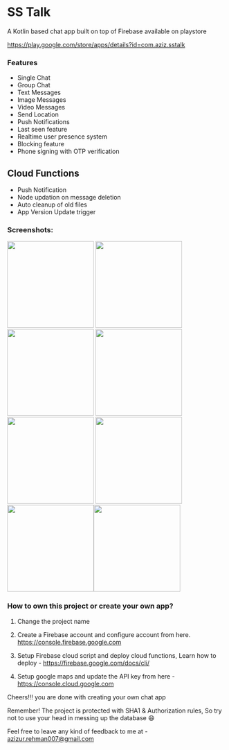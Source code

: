 # SS Talk
A Kotlin based chat app built on top of Firebase available on playstore

https://play.google.com/store/apps/details?id=com.aziz.sstalk



### Features


- Single Chat
-  Group Chat
-  Text Messages
-  Image Messages
-  Video Messages
-  Send Location
-  Push Notifications
-  Last seen feature
-  Realtime user presence system
-  Blocking feature
-  Phone signing with OTP verification

## Cloud Functions
-  Push Notification
-  Node updation on message deletion
-  Auto cleanup of old files
-  App Version Update trigger


### Screenshots:


<img src="https://github.com/azizur-rehman/SSTalk/blob/master/Screenshots/appwrap-template-201903222309470.png" width="200"> <img src="https://github.com/azizur-rehman/SSTalk/blob/master/Screenshots/appwrap-template-201903222309471.png" width="200"> <img src="https://github.com/azizur-rehman/SSTalk/blob/master/Screenshots/appwrap-template-20190322233759.png" width="200">
<img src="https://github.com/azizur-rehman/SSTalk/blob/master/Screenshots/appwrap-template-20190322233328.png" width="200"> <img src="https://github.com/azizur-rehman/SSTalk/blob/master/Screenshots/appwrap-template-20190322234510.png" width="200"> <img src="https://github.com/azizur-rehman/SSTalk/blob/master/Screenshots/appwrap-template-201903222347090.png" width="200"> <img src="https://github.com/azizur-rehman/SSTalk/blob/master/Screenshots/appwrap-template-20190322232752.png" width="200"><img src="https://github.com/azizur-rehman/SSTalk/blob/master/Screenshots/appwrap-template-201903222347091.png" width="200">






### How to own this project or create your own app?

1.  Change the project name

3. Create a Firebase account and configure account from here. https://console.firebase.google.com

5. Setup Firebase cloud script and deploy cloud functions, Learn how to deploy - https://firebase.google.com/docs/cli/

7. Setup google maps and update the API key from here - https://console.cloud.google.com



Cheers!!! you are done with creating your own chat app 

Remember! The project is protected with SHA1 & Authorization rules, So try not to use your head in messing up the database 😄

Feel free to leave any kind of feedback to me at - azizur.rehman007@gmail.com
